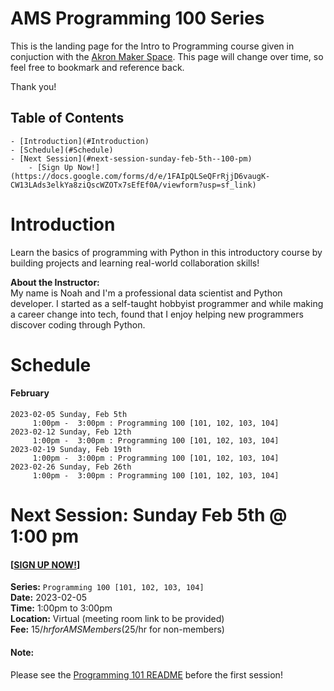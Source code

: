 # AMS Programming 100 Series
This is the landing page for the Intro to Programming course given in conjuction with the [Akron Maker Space](https://akronmakerspace.org/). This page will change over time, so feel free to bookmark and reference back.

Thank you!

## Table of Contents
    - [Introduction](#Introduction)
    - [Schedule](#Schedule)
    - [Next Session](#next-session-sunday-feb-5th--100-pm)
        - [Sign Up Now!](https://docs.google.com/forms/d/e/1FAIpQLSeQFrRjjD6vaugK-CW13LAds3elkYa8ziQscWZOTx7sEfEf0A/viewform?usp=sf_link)

# Introduction
Learn the basics of programming with Python in this introductory course by building projects and learning real-world collaboration skills!

**About the Instructor:**  
My name is Noah and I'm a professional data scientist and Python developer. I started as a self-taught hobbyist programmer and while making a career change into tech, found that I enjoy helping new programmers discover coding through Python.

# Schedule

#### February
```
2023-02-05 Sunday, Feb 5th
     1:00pm -  3:00pm : Programming 100 [101, 102, 103, 104]
2023-02-12 Sunday, Feb 12th
     1:00pm -  3:00pm : Programming 100 [101, 102, 103, 104]
2023-02-19 Sunday, Feb 19th
     1:00pm -  3:00pm : Programming 100 [101, 102, 103, 104]
2023-02-26 Sunday, Feb 26th
     1:00pm -  3:00pm : Programming 100 [101, 102, 103, 104]
```

# Next Session: Sunday Feb 5th @ 1:00 pm

#### [[SIGN UP NOW!](https://docs.google.com/forms/d/e/1FAIpQLSeQFrRjjD6vaugK-CW13LAds3elkYa8ziQscWZOTx7sEfEf0A/viewform?usp=sf_link)]

**Series:** `Programming 100 [101, 102, 103, 104]`  
**Date:** 2023-02-05  
**Time:** 1:00pm to 3:00pm  
**Location:** Virtual (meeting room link to be provided)  
**Fee:** $15/hr for AMS Members ($25/hr for non-members)

#### **Note:**
Please see the [Programming 101 README](101/README.md) before the first session!
